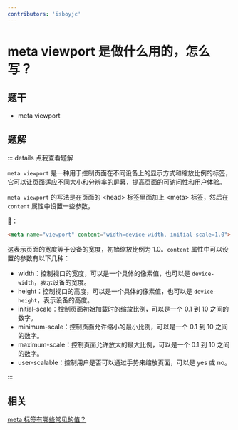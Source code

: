 ```yaml
---
contributors: 'isboyjc'
---
```


# meta viewport 是做什么用的，怎么写？


## 题干

- meta viewport



## 题解

::: details 点我查看题解

`meta viewport` 是一种用于控制页面在不同设备上的显示方式和缩放比例的标签，它可以让页面适应不同大小和分辨率的屏幕，提高页面的可访问性和用户体验。

`meta viewport` 的写法是在页面的 \<head> 标签里面加上 \<meta> 标签，然后在 `content` 属性中设置一些参数，

🌰：

```html
<meta name="viewport" content="width=device-width, initial-scale=1.0">
```

这表示页面的宽度等于设备的宽度，初始缩放比例为 1.0。`content` 属性中可以设置的参数有以下几种：

- width：控制视口的宽度，可以是一个具体的像素值，也可以是 `device-width`，表示设备的宽度。
- height：控制视口的高度，可以是一个具体的像素值，也可以是 `device-height`，表示设备的高度。
- initial-scale：控制页面初始加载时的缩放比例，可以是一个 0.1 到 10 之间的数字。
- minimum-scale：控制页面允许缩小的最小比例，可以是一个 0.1 到 10 之间的数字。
- maximum-scale：控制页面允许放大的最大比例，可以是一个 0.1 到 10 之间的数字。
- user-scalable：控制用户是否可以通过手势来缩放页面，可以是 yes 或 no。

:::



## 相关


[meta 标签有哪些常见的值？](./020020_meta_label.md)